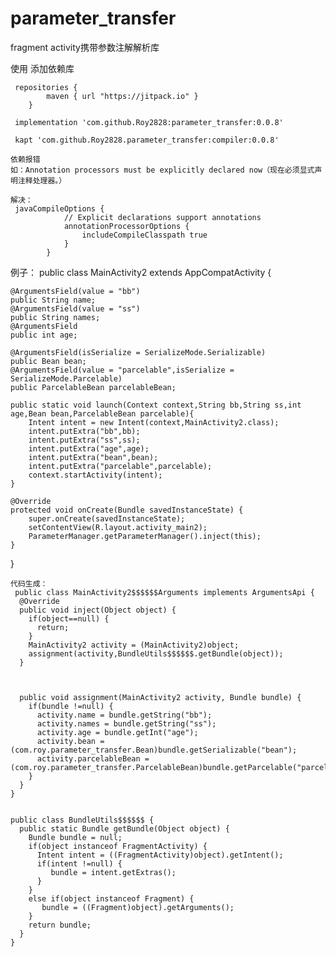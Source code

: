 # parameter_transfer
fragment activity携带参数注解解析库

使用 添加依赖库

```
 repositories { 
        maven { url "https://jitpack.io" }
    }
    
 implementation 'com.github.Roy2828:parameter_transfer:0.0.8'

 kapt 'com.github.Roy2828.parameter_transfer:compiler:0.0.8'
```
```
依赖报错
如：Annotation processors must be explicitly declared now（现在必须显式声明注释处理器。）

解决：
 javaCompileOptions {
            // Explicit declarations support annotations 
            annotationProcessorOptions {
                includeCompileClasspath true
            }
        }
```

 例子：
 public class MainActivity2 extends AppCompatActivity {

    @ArgumentsField(value = "bb")
    public String name;
    @ArgumentsField(value = "ss")
    public String names;
    @ArgumentsField
    public int age;
    
    @ArgumentsField(isSerialize = SerializeMode.Serializable)
    public Bean bean;
    @ArgumentsField(value = "parcelable",isSerialize =  SerializeMode.Parcelable)
    public ParcelableBean parcelableBean;
    
    public static void launch(Context context,String bb,String ss,int age,Bean bean,ParcelableBean parcelable){
        Intent intent = new Intent(context,MainActivity2.class);
        intent.putExtra("bb",bb);
        intent.putExtra("ss",ss);
        intent.putExtra("age",age);
        intent.putExtra("bean",bean);
        intent.putExtra("parcelable",parcelable);
        context.startActivity(intent);
    }
    
    @Override
    protected void onCreate(Bundle savedInstanceState) {
        super.onCreate(savedInstanceState);
        setContentView(R.layout.activity_main2);
        ParameterManager.getParameterManager().inject(this); 
    }
}



```
代码生成：
 public class MainActivity2$$$$$$Arguments implements ArgumentsApi {
  @Override
  public void inject(Object object) {
    if(object==null) {
      return;
    }
    MainActivity2 activity = (MainActivity2)object;
    assignment(activity,BundleUtils$$$$$$.getBundle(object));
  }

  

  public void assignment(MainActivity2 activity, Bundle bundle) {
    if(bundle !=null) {
      activity.name = bundle.getString("bb");
      activity.names = bundle.getString("ss");
      activity.age = bundle.getInt("age");
      activity.bean = (com.roy.parameter_transfer.Bean)bundle.getSerializable("bean");
      activity.parcelableBean = (com.roy.parameter_transfer.ParcelableBean)bundle.getParcelable("parcelable");
    }
  }
}


public class BundleUtils$$$$$$ {
  public static Bundle getBundle(Object object) {
    Bundle bundle = null;
    if(object instanceof FragmentActivity) {
      Intent intent = ((FragmentActivity)object).getIntent();
      if(intent !=null) {
         bundle = intent.getExtras();
      }
    }
    else if(object instanceof Fragment) {
       bundle = ((Fragment)object).getArguments();
    }
    return bundle;
  }
}
```



